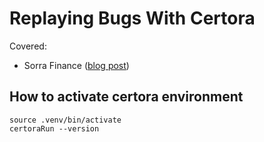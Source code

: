 # Replaying Bugs With Certora

Covered:
- Sorra Finance ([blog post](https://www.ryzhak.com/replaying-bugs-with-certora-sorra-finance/))

## How to activate certora environment
```
source .venv/bin/activate
certoraRun --version
```
